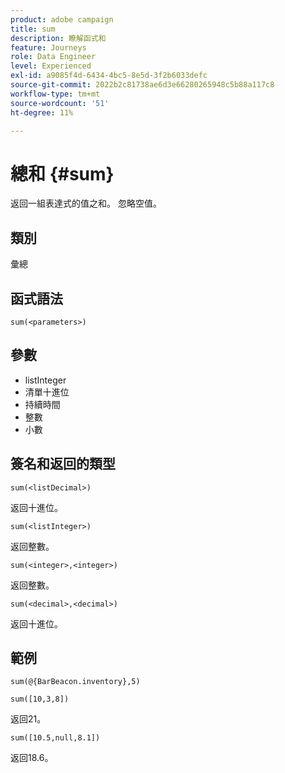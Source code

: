 ```yaml
---
product: adobe campaign
title: sum
description: 瞭解函式和
feature: Journeys
role: Data Engineer
level: Experienced
exl-id: a9085f4d-6434-4bc5-8e5d-3f2b6033defc
source-git-commit: 2022b2c81738ae6d3e66280265948c5b88a117c8
workflow-type: tm+mt
source-wordcount: '51'
ht-degree: 11%

---
```


# 總和 {#sum}

返回一組表達式的值之和。 忽略空值。

## 類別

彙總

## 函式語法

`sum(<parameters>)`

## 參數

* listInteger
* 清單十進位
* 持續時間
* 整數
* 小數

## 簽名和返回的類型

`sum(<listDecimal>)`

返回十進位。

`sum(<listInteger>)`

返回整數。

`sum(<integer>,<integer>)`

返回整數。

`sum(<decimal>,<decimal>)`

返回十進位。

## 範例

`sum(@{BarBeacon.inventory},5)`

`sum([10,3,8])`

返回21。

`sum([10.5,null,8.1])`

返回18.6。
